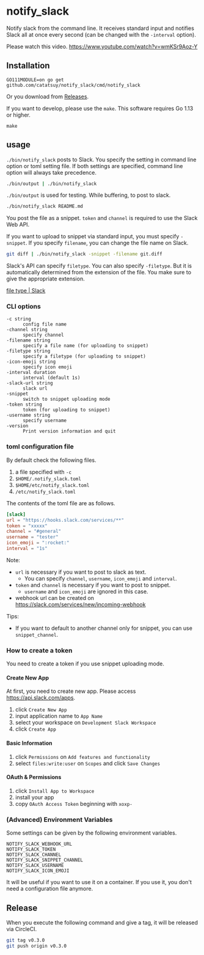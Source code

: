 # notify_slack

Notify slack from the command line. It receives standard input and notifies Slack all at once every second (can be changed with the `-interval` option).

Please watch this video. https://www.youtube.com/watch?v=wmKSr9Aoz-Y

## Installation

```
GO111MODULE=on go get github.com/catatsuy/notify_slack/cmd/notify_slack
```

Or you download from [Releases](https://github.com/catatsuy/notify_slack/releases).

If you want to develop, please use the `make`. This software requires Go 1.13 or higher.

```
make
```

## usage

`./bin/notify_slack` posts to Slack. You specify the setting in command line option or toml setting file.
If both settings are specified, command line option will always take precedence.

```sh
./bin/output | ./bin/notify_slack
```

`./bin/output` is used for testing. While buffering, to post to slack.

``` sh
./bin/notify_slack README.md
```

You post the file as a snippet. `token` and `channel` is required to use the Slack Web API.

If you want to upload to snippet via standard input, you must specify `-snippet`. If you specify `filename`, you can change the file name on Slack.

``` sh
git diff | ./bin/notify_slack -snippet -filename git.diff
```

Slack's API can specify `filetype`. You can also specify `-filetype`. But it is automatically determined from the extension of the file.
You make sure to give the appropriate extension.

[file type | Slack](https://api.slack.com/types/file#file_types)


### CLI options

```
-c string
      config file name
-channel string
      specify channel
-filename string
      specify a file name (for uploading to snippet)
-filetype string
      specify a filetype (for uploading to snippet)
-icon-emoji string
      specify icon emoji
-interval duration
      interval (default 1s)
-slack-url string
      slack url
-snippet
      switch to snippet uploading mode
-token string
      token (for uploading to snippet)
-username string
      specify username
-version
      Print version information and quit
```

### toml configuration file

By default check the following files.

1. a file specified with `-c`
1. `$HOME/.notify_slack.toml`
1. `$HOME/etc/notify_slack.toml`
1. `/etc/notify_slack.toml`

The contents of the toml file are as follows.

```toml:notify_slack.toml
[slack]
url = "https://hooks.slack.com/services/**"
token = "xxxxx"
channel = "#general"
username = "tester"
icon_emoji = ":rocket:"
interval = "1s"
```

Note:

  * `url` is necessary if you want to post to slack as text.
    * You can specify `channel`, `username`, `icon_emoji` and `interval`.
  * `token` and `channel` is necessary if you want to post to snippet.
    * `username` and `icon_emoji` are ignored in this case.
  * webhook url can be created on https://slack.com/services/new/incoming-webhook

Tips:

  * If you want to default to another channel only for snippet, you can use `snippet_channel`.

### How to create a token

You need to create a token if you use snippet uploading mode.

#### Create New App

At first, you need to create new app. Please access https://api.slack.com/apps.

1. click `Create New App`
2. input application name to `App Name`
3. select your workspace on `Development Slack Workspace`
4. click `Create App`

#### Basic Information

1. click `Permissions` on `Add features and functionality`
2. select `files:write:user` on `Scopes` and click `Save Changes`

#### OAuth & Permissions

1. click `Install App to Workspace`
2. install your app
3. copy `OAuth Access Token` beginning with `xoxp-`

### (Advanced) Environment Variables

Some settings can be given by the following environment variables.

```
NOTIFY_SLACK_WEBHOOK_URL
NOTIFY_SLACK_TOKEN
NOTIFY_SLACK_CHANNEL
NOTIFY_SLACK_SNIPPET_CHANNEL
NOTIFY_SLACK_USERNAME
NOTIFY_SLACK_ICON_EMOJI
```

It will be useful if you want to use it on a container. If you use it, you don't need a configuration file anymore.


## Release

When you execute the following command and give a tag, it will be released via CircleCI.

``` sh
git tag v0.3.0
git push origin v0.3.0
```
